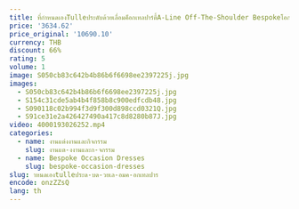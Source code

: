 ```yaml
---
title: ที่กําหนดเองTulleประดับด้วยเลื่อมค็อกเทลปาร์ตี้A-Line Off-The-Shoulder Bespokeโอกาสชุดเดรสยาว
price: '3634.62'
price_original: '10690.10'
currency: THB
discount: 66%
rating: 5
volume: 1
image: S050cb83c642b4b86b6f6698ee2397225j.jpg
images:
  - S050cb83c642b4b86b6f6698ee2397225j.jpg
  - S154c31cde5ab4b4f858b8c900edfcdb48.jpg
  - S090118c02b994f3d9f300d898ccd0321Q.jpg
  - S91ce31e2a426427490a417c8d8280b87J.jpg
video: 4000193026252.mp4
categories:
  - name: งานแต่งงานและกิจกรรม
    slug: งานแต-งงานและก-จกรรม
  - name: Bespoke Occasion Dresses
    slug: bespoke-occasion-dresses
slug: าหนดเองtulleประด-บด-วยเล-อมค-อกเทลปาร
encode: onzZZsQ
lang: th
---
```

  